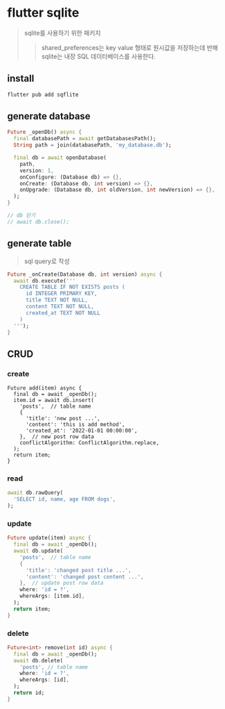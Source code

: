 # flutter sqlite

> sqlite를 사용하기 위한 패키지
>
> > shared_preferences는 key value 형태로 원시값을 저장하는데 반해 sqlite는 내장 SQL 데이터베이스를 사용한다.

## install

```sh
flutter pub add sqflite
```

## generate database

```dart
Future _openDb() async {
  final databasePath = await getDatabasesPath();
  String path = join(databasePath, 'my_database.db');

  final db = await openDatabase(
    path,
    version: 1,
    onConfigure: (Database db) => {},
    onCreate: (Database db, int version) => {},
    onUpgrade: (Database db, int oldVersion, int newVersion) => {},
  );
}

// db 닫기
// await db.close();
```

## generate table

> sql query로 작성

```dart
Future _onCreate(Database db, int version) async {
  await db.execute('''
    CREATE TABLE IF NOT EXISTS posts (
      id INTEGER PRIMARY KEY,
      title TEXT NOT NULL,
      content TEXT NOT NULL,
      created_at TEXT NOT NULL
    )
  ''');
}
```

## CRUD

### create

```
Future add(item) async {
  final db = await _openDb();
  item.id = await db.insert(
    'posts',  // table name
    {
      'title': 'new post ...',
      'content': 'this is add method',
      'created_at': '2022-01-01 00:00:00',
    },  // new post row data
    conflictAlgorithm: ConflictAlgorithm.replace,
  );
  return item;
}
```

### read

```dart
await db.rawQuery(
  'SELECT id, name, age FROM dogs',
);
```

### update

```dart
Future update(item) async {
  final db = await _openDb();
  await db.update(
    'posts',  // table name
    {
      'title': 'changed post title ...',
      'content': 'changed post content ...',
    },  // update post row data
    where: 'id = ?',
    whereArgs: [item.id],
  );
  return item;
}
```

### delete

```dart
Future<int> remove(int id) async {
  final db = await _openDb();
  await db.delete(
    'posts', // table name
    where: 'id = ?',
    whereArgs: [id],
  );
  return id;
}
```
